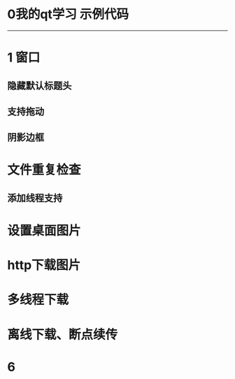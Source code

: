 # 0我的qt学习 示例代码
----------------------------------


# 1 窗口

## 隐藏默认标题头
    
## 支持拖动

## 阴影边框 

# 文件重复检查

## 添加线程支持

# 设置桌面图片

# http下载图片 

# 多线程下载

# 离线下载、断点续传

# 6 
